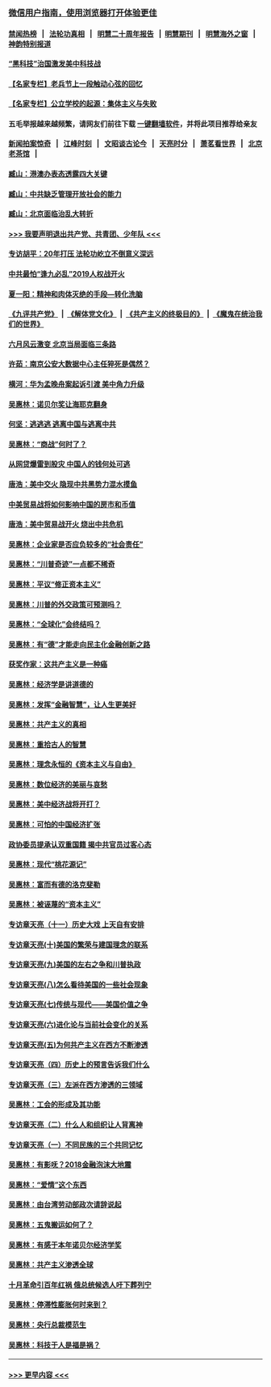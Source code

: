 ### [微信用户指南，使用浏览器打开体验更佳](https://github.com/gfw-breaker/banned-news1/blob/master/indexes/wechat-guide.md?t=0)
#### [禁闻热榜](热点新闻.md?t=0)  &nbsp;&nbsp;|&nbsp;&nbsp; [法轮功真相](https://github.com/gfw-breaker/truth/blob/master/README.md?t=0) &nbsp;&nbsp;|&nbsp;&nbsp; [明慧二十周年报告](https://github.com/gfw-breaker/mh-reports/blob/master/README.md?t=0) &nbsp;&nbsp;|&nbsp;&nbsp;[明慧期刊](https://github.com/gfw-breaker/mh-qikan) &nbsp;&nbsp;|&nbsp;&nbsp; [明慧海外之窗](https://github.com/gfw-breaker/mh-news/blob/master/README.md?t=0) &nbsp;&nbsp;|&nbsp;&nbsp; [神韵特别报道](https://github.com/gfw-breaker/mh-news/blob/master/shenyun.md?t=0)
#### [“黑科技”治国激发美中科技战](../pages/nsc423/n11638056.md?t=02070511) 
#### [【名家专栏】老兵节上一段触动心弦的回忆](../pages/nsc423/n11646016.md?t=02070511) 
#### [【名家专栏】公立学校的起源：集体主义与失败](../pages/nsc423/n11601833.md?t=02070511) 
#### 五毛举报越来越频繁，请网友们前往下载 [一键翻墙软件](https://github.com/gfw-breaker/ssr-accounts)，并将此项目推荐给亲友
#### [新闻拍案惊奇](https://github.com/gfw-breaker/banned-news1/blob/master/pages/link4.md) &nbsp;&nbsp;|&nbsp;&nbsp; [江峰时刻](https://github.com/gfw-breaker/banned-news1/blob/master/pages/link4.md) &nbsp;&nbsp;|&nbsp;&nbsp; [文昭谈古论今](https://github.com/gfw-breaker/banned-news1/blob/master/pages/link4.md) &nbsp;&nbsp;|&nbsp;&nbsp; [天亮时分](https://github.com/gfw-breaker/banned-news1/blob/master/pages/link4.md) &nbsp;&nbsp;|&nbsp;&nbsp; [萧茗看世界](https://github.com/gfw-breaker/banned-news1/blob/master/pages/link4.md) &nbsp;&nbsp;|&nbsp;&nbsp; [北京老茶馆](https://github.com/gfw-breaker/banned-news1/blob/master/pages/link4.md) &nbsp;&nbsp;|&nbsp;&nbsp; 
#### [臧山：港澳办表态透露四大关键](../pages/nsc423/n11421628.md?t=02070511) 
#### [臧山：中共缺乏管理开放社会的能力](../pages/nsc423/n11407457.md?t=02070511) 
#### [臧山：北京面临治乱大转折](../pages/nsc423/n11406895.md?t=02070511) 
#### [>>> 我要声明退出共产党、共青团、少年队 <<<](https://github.com/begood0513/goodnews/blob/master/quit/letter.md) 
#### [专访胡平：20年打压 法轮功屹立不倒意义深远](../pages/nsc423/n11398800.md?t=02070511) 
#### [中共最怕“逢九必乱”2019人权战开火](../pages/nsc423/n11385248.md?t=02070511) 
#### [夏一阳：精神和肉体灭绝的手段—转化洗脑](../pages/nsc423/n11368250.md?t=02070511) 
#### [《九评共产党》](https://github.com/begood0513/9ping.md/blob/master/README.md) &nbsp;|&nbsp; [《解体党文化》](../../../../jtdwh.md/blob/master/README.md)  &nbsp;|&nbsp; [《共产主义的终极目的》](../../../../gczydzjmd.md/blob/master/README.md) &nbsp;|&nbsp; [《魔鬼在统治我们的世界》](../../../../mgztzwmdsj.md/blob/master/README.md) 
#### [六月风云激变 北京当局面临三条路](../pages/nsc423/n11313668.md?t=02070511) 
#### [许茹：南京公安大数据中心主任猝死是偶然？](../pages/nsc423/n11064744.md?t=02070511) 
#### [横河：华为孟晚舟案起诉引渡 美中角力升级](../pages/nsc423/n11027230.md?t=02070511) 
#### [吴惠林：诺贝尔奖让海耶克翻身](../pages/nsc423/n10890049.md?t=02070511) 
#### [何坚：逃逃逃 逃离中国与逃离中共](../pages/nsc423/n10592891.md?t=02070511) 
#### [吴惠林：“商战”何时了？](../pages/nsc423/n10573558.md?t=02070511) 
#### [从网贷爆雷到股灾 中国人的钱何处可逃](../pages/nsc423/n10572800.md?t=02070511) 
#### [唐浩：美中交火 隐现中共黑势力混水摸鱼](../pages/nsc423/n10544040.md?t=02070511) 
#### [中美贸易战将如何影响中国的房市和币值](../pages/nsc423/n10543697.md?t=02070511) 
#### [唐浩：美中贸易战开火 烧出中共危机](../pages/nsc423/n10540126.md?t=02070511) 
#### [吴惠林：企业家是否应负较多的“社会责任”](../pages/nsc423/n10535022.md?t=02070511) 
#### [吴惠林：“川普奇迹”一点都不稀奇](../pages/nsc423/n10512808.md?t=02070511) 
#### [吴惠林：平议“修正资本主义”](../pages/nsc423/n10495724.md?t=02070511) 
#### [吴惠林：川普的外交政策可预测吗？](../pages/nsc423/n10462387.md?t=02070511) 
#### [吴惠林：“全球化”会终结吗？](../pages/nsc423/n10452838.md?t=02070511) 
#### [吴惠林：有“德”才能走向民主化金融创新之路](../pages/nsc423/n10432292.md?t=02070511) 
#### [获奖作家：这共产主义是一种癌](../pages/nsc423/n10431541.md?t=02070511) 
#### [吴惠林：经济学是讲道德的](../pages/nsc423/n10398014.md?t=02070511) 
#### [吴惠林：发挥“金融智慧”，让人生更美好](../pages/nsc423/n10375019.md?t=02070511) 
#### [吴惠林：共产主义的真相](../pages/nsc423/n10351394.md?t=02070511) 
#### [吴惠林：重拾古人的智慧](../pages/nsc423/n10337691.md?t=02070511) 
#### [吴惠林：理念永恒的《资本主义与自由》](../pages/nsc423/n10316274.md?t=02070511) 
#### [吴惠林：数位经济的美丽与哀愁](../pages/nsc423/n10292946.md?t=02070511) 
#### [吴惠林：美中经济战将开打？](../pages/nsc423/n10258825.md?t=02070511) 
#### [吴惠林：可怕的中国经济扩张](../pages/nsc423/n10219147.md?t=02070511) 
#### [政协委员提承认双重国籍 揭中共官员过客心态](../pages/nsc423/n10208809.md?t=02070511) 
#### [吴惠林：现代“桃花源记”](../pages/nsc423/n10185234.md?t=02070511) 
#### [吴惠林：富而有德的洛克斐勒](../pages/nsc423/n10142264.md?t=02070511) 
#### [吴惠林：被诬蔑的“资本主义”](../pages/nsc423/n10124816.md?t=02070511) 
#### [专访章天亮（十一）历史大戏 上天自有安排](../pages/nsc423/n10094905.md?t=02070511) 
#### [专访章天亮(十)美国的繁荣与建国理念的联系](../pages/nsc423/n10094899.md?t=02070511) 
#### [专访章天亮(九)美国的左右之争和川普执政](../pages/nsc423/n10094889.md?t=02070511) 
#### [专访章天亮(八)怎么看待美国的一些社会现象](../pages/nsc423/n10094857.md?t=02070511) 
#### [专访章天亮(七)传统与现代——美国价值之争](../pages/nsc423/n10093140.md?t=02070511) 
#### [专访章天亮(六)进化论与当前社会变化的关系](../pages/nsc423/n10092036.md?t=02070511) 
#### [专访章天亮(五)为何共产主义在西方不断渗透](../pages/nsc423/n10083620.md?t=02070511) 
#### [专访章天亮（四）历史上的预言告诉我们什么](../pages/nsc423/n10083606.md?t=02070511) 
#### [专访章天亮（三）左派在西方渗透的三领域](../pages/nsc423/n10081115.md?t=02070511) 
#### [吴惠林：工会的形成及其功能](../pages/nsc423/n10080633.md?t=02070511) 
#### [专访章天亮（二）什么人和组织让人背离神](../pages/nsc423/n10076637.md?t=02070511) 
#### [专访章天亮（一）不同民族的三个共同记忆](../pages/nsc423/n10074188.md?t=02070511) 
#### [吴惠林：有影呒？2018金融泡沫大地震](../pages/nsc423/n10040534.md?t=02070511) 
#### [吴惠林：“爱情”这个东西](../pages/nsc423/n10019423.md?t=02070511) 
#### [吴惠林：由台湾劳动部政次请辞说起](../pages/nsc423/n9979679.md?t=02070511) 
#### [吴惠林：五鬼搬运如何了？](../pages/nsc423/n9925338.md?t=02070511) 
#### [吴惠林：有感于本年诺贝尔经济学奖](../pages/nsc423/n9871883.md?t=02070511) 
#### [吴惠林：共产主义渗透全球](../pages/nsc423/n9812748.md?t=02070511) 
#### [十月革命引百年红祸 俄总统候选人吁下葬列宁](../pages/nsc423/n9810182.md?t=02070511) 
#### [吴惠林：停滞性膨胀何时来到？](../pages/nsc423/n9764136.md?t=02070511) 
#### [吴惠林：央行总裁模范生](../pages/nsc423/n9728134.md?t=02070511) 
#### [吴惠林：科技于人是福是祸？](../pages/nsc423/n9672982.md?t=02070511) 

----
#### [ >>> 更早内容 <<< ](../indexes/nsc423-earlier.md)
